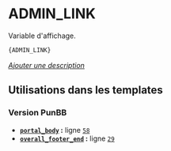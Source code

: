 # ADMIN_LINK


Variable d'affichage.

```html
{ADMIN_LINK}
```

[*Ajouter une description*](https://fa-tvars.appspot.com/var/ADMIN_LINK)

## Utilisations dans les templates

### Version PunBB
* __[`portal_body`](../tpl/var/punbb/portal_body.md#readme) :__ ligne [`58`](../tpl/src/punbb/portal_body.tpl#L58)
* __[`overall_footer_end`](../tpl/var/punbb/overall_footer_end.md#readme) :__ ligne [`29`](../tpl/src/punbb/overall_footer_end.tpl#L29)